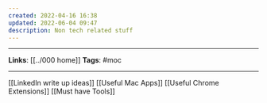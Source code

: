 ```yaml
---
created: 2022-04-16 16:38
updated: 2022-06-04 09:47
description: Non tech related stuff
---
```

---
**Links**: [[../000 home]]
**Tags**: #moc 

---

[[LinkedIn write up ideas]]
[[Useful Mac Apps]]
[[Useful Chrome Extensions]]
[[Must have Tools]]